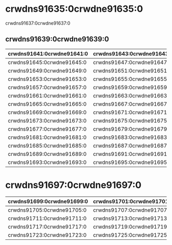 # crwdns91635:0crwdne91635:0
crwdns91637:0crwdne91637:0

## crwdns91639:0crwdne91639:0

| crwdns91641:0crwdne91641:0 | crwdns91643:0crwdne91643:0 |
| -------------------------- | -------------------------- |
| crwdns91645:0crwdne91645:0 | crwdns91647:0crwdne91647:0 |
| crwdns91649:0crwdne91649:0 | crwdns91651:0crwdne91651:0 |
| crwdns91653:0crwdne91653:0 | crwdns91655:0crwdne91655:0 |
| crwdns91657:0crwdne91657:0 | crwdns91659:0crwdne91659:0 |
| crwdns91661:0crwdne91661:0 | crwdns91663:0crwdne91663:0 |
| crwdns91665:0crwdne91665:0 | crwdns91667:0crwdne91667:0 |
| crwdns91669:0crwdne91669:0 | crwdns91671:0crwdne91671:0 |
| crwdns91673:0crwdne91673:0 | crwdns91675:0crwdne91675:0 |
| crwdns91677:0crwdne91677:0 | crwdns91679:0crwdne91679:0 |
| crwdns91681:0crwdne91681:0 | crwdns91683:0crwdne91683:0 |
| crwdns91685:0crwdne91685:0 | crwdns91687:0crwdne91687:0 |
| crwdns91689:0crwdne91689:0 | crwdns91691:0crwdne91691:0 |
| crwdns91693:0crwdne91693:0 | crwdns91695:0crwdne91695:0 |

# crwdns91697:0crwdne91697:0

| crwdns91699:0crwdne91699:0 | crwdns91701:0crwdne91701:0 | crwdns91703:0crwdne91703:0 |
| -------------------------- | -------------------------- | -------------------------- |
| crwdns91705:0crwdne91705:0 | crwdns91707:0crwdne91707:0 | crwdns91709:0crwdne91709:0 |
| crwdns91711:0crwdne91711:0 | crwdns91713:0crwdne91713:0 | crwdns91715:0crwdne91715:0 |
| crwdns91717:0crwdne91717:0 | crwdns91719:0crwdne91719:0 | crwdns91721:0crwdne91721:0 |
| crwdns91723:0crwdne91723:0 | crwdns91725:0crwdne91725:0 | crwdns91727:0crwdne91727:0 |
